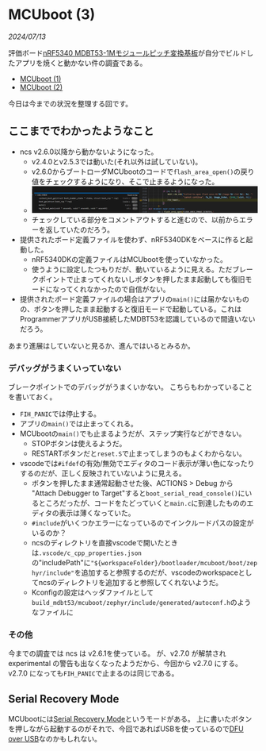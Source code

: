 # MCUboot (3)

<i>2024/07/13</i>

評価ボード[nRF5340 MDBT53-1Mモジュールピッチ変換基板](https://www.switch-science.com/products/8658)が自分でビルドしたアプリを焼くと動かない件の調査である。

* [MCUboot (1)](20240708-boot.md)
* [MCUboot (2)](20240711-boot.md)

今日は今までの状況を整理する回です。

## ここまででわかったようなこと

* ncs v2.6.0以降から動かないようになった。
  * v2.4.0とv2.5.3では動いた(それ以外は試していない)。
  * v2.6.0からブートローダMCUbootのコードで`flash_area_open()`の戻り値をチェックするようになり、そこで止まるようになった。
  * ![image](20240713a-1.png)
  * チェックしている部分をコメントアウトすると進むので、以前からエラーを返していたのだろう。
* 提供されたボード定義ファイルを使わず、nRF5340DKをベースに作ると起動した。
  * nRF5340DKの定義ファイルはMCUbootを使っていなかった。
  * 使うように設定したつもりだが、動いているように見える。ただブレークポイントで止まってくれないしボタンを押したまま起動しても復旧モードになってくれなかったので自信がない。
* 提供されたボード定義ファイルの場合はアプリの`main()`には届かないものの、ボタンを押したまま起動すると復旧モードで起動している。これはProgrammerアプリがUSB接続したMDBT53を認識しているので間違いないだろう。

あまり進展はしていないと見るか、進んではいるとみるか。

### デバッグがうまくいっていない

ブレークポイントでのデバッグがうまくいかない。
こちらもわかっていることを書いておく。

* `FIH_PANIC`では停止する。
* アプリの`main()`では止まってくれる。
* MCUbootの`main()`でも止まるようだが、ステップ実行などができない。
  * STOPボタンは使えるようだ。
  * RESTARTボタンだと`reset.S`で止まってしまうのもよくわからない。
* vscodeでは`#ifdef`の有効/無効でエディタのコード表示が薄い色になったりするのだが、正しく反映されていないように見える。
  * ボタンを押したまま通常起動させた後、ACTIONS > Debug から "Attach Debugger to Target"すると`boot_serial_read_console()`にいるところだったが、コードをたどっていくと`main.c`に到達したもののエディタの表示は薄くなっていた。
  * `#include`がいくつかエラーになっているのでインクルードパスの設定がいるのか？
  * ncsのディレクトリを直接vscodeで開いたときは`.vscode/c_cpp_properties.json`の"includePath"に`"${workspaceFolder}/bootloader/mcuboot/boot/zephyr/include"`を追加すると参照するのだが、vscodeのworkspaceとしてncsのディレクトリを追加すると参照してくれないようだ。
  * Kconfigの設定はヘッダファイルとして`build_mdbt53/mcuboot/zephyr/include/generated/autoconf.h`のようなファイルに

### その他

今までの調査では ncs は v2.6.1を使っている。
が、v2.7.0 が解禁され experimental の警告も出なくなったようだから、今回から v2.7.0 にする。  
v2.7.0 になっても`FIH_PANIC`で止まるのは同じである。

## Serial Recovery Mode

MCUbootには[Serial Recovery Mode](https://docs.mcuboot.com/serial_recovery.html)というモードがある。
上に書いたボタンを押しながら起動するのがそれで、今回であればUSBを使っているので[DFU over USB](https://academy.nordicsemi.com/courses/nrf-connect-sdk-intermediate/lessons/lesson-8-bootloaders-and-dfu-fota/topic/exercise-2-dfu-over-usb-adding-external-flash/)なのかもしれない。

